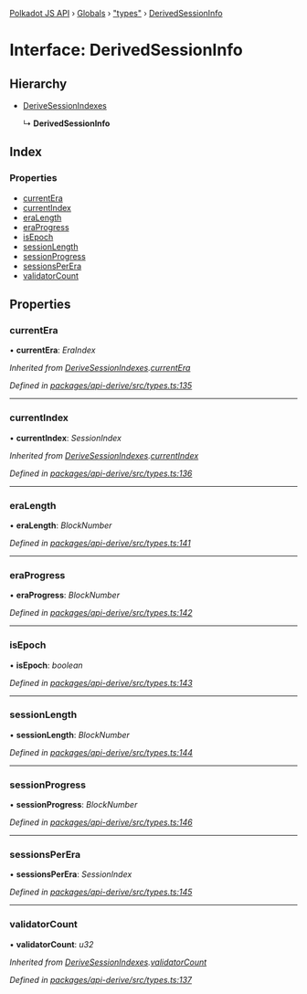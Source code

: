 [Polkadot JS API](../README.md) › [Globals](../globals.md) › ["types"](../modules/_types_.md) › [DerivedSessionInfo](_types_.derivedsessioninfo.md)

# Interface: DerivedSessionInfo

## Hierarchy

* [DeriveSessionIndexes](_types_.derivesessionindexes.md)

  ↳ **DerivedSessionInfo**

## Index

### Properties

* [currentEra](_types_.derivedsessioninfo.md#currentera)
* [currentIndex](_types_.derivedsessioninfo.md#currentindex)
* [eraLength](_types_.derivedsessioninfo.md#eralength)
* [eraProgress](_types_.derivedsessioninfo.md#eraprogress)
* [isEpoch](_types_.derivedsessioninfo.md#isepoch)
* [sessionLength](_types_.derivedsessioninfo.md#sessionlength)
* [sessionProgress](_types_.derivedsessioninfo.md#sessionprogress)
* [sessionsPerEra](_types_.derivedsessioninfo.md#sessionsperera)
* [validatorCount](_types_.derivedsessioninfo.md#validatorcount)

## Properties

###  currentEra

• **currentEra**: *EraIndex*

*Inherited from [DeriveSessionIndexes](_types_.derivesessionindexes.md).[currentEra](_types_.derivesessionindexes.md#currentera)*

*Defined in [packages/api-derive/src/types.ts:135](https://github.com/polkadot-js/api/blob/1ff029dc11/packages/api-derive/src/types.ts#L135)*

___

###  currentIndex

• **currentIndex**: *SessionIndex*

*Inherited from [DeriveSessionIndexes](_types_.derivesessionindexes.md).[currentIndex](_types_.derivesessionindexes.md#currentindex)*

*Defined in [packages/api-derive/src/types.ts:136](https://github.com/polkadot-js/api/blob/1ff029dc11/packages/api-derive/src/types.ts#L136)*

___

###  eraLength

• **eraLength**: *BlockNumber*

*Defined in [packages/api-derive/src/types.ts:141](https://github.com/polkadot-js/api/blob/1ff029dc11/packages/api-derive/src/types.ts#L141)*

___

###  eraProgress

• **eraProgress**: *BlockNumber*

*Defined in [packages/api-derive/src/types.ts:142](https://github.com/polkadot-js/api/blob/1ff029dc11/packages/api-derive/src/types.ts#L142)*

___

###  isEpoch

• **isEpoch**: *boolean*

*Defined in [packages/api-derive/src/types.ts:143](https://github.com/polkadot-js/api/blob/1ff029dc11/packages/api-derive/src/types.ts#L143)*

___

###  sessionLength

• **sessionLength**: *BlockNumber*

*Defined in [packages/api-derive/src/types.ts:144](https://github.com/polkadot-js/api/blob/1ff029dc11/packages/api-derive/src/types.ts#L144)*

___

###  sessionProgress

• **sessionProgress**: *BlockNumber*

*Defined in [packages/api-derive/src/types.ts:146](https://github.com/polkadot-js/api/blob/1ff029dc11/packages/api-derive/src/types.ts#L146)*

___

###  sessionsPerEra

• **sessionsPerEra**: *SessionIndex*

*Defined in [packages/api-derive/src/types.ts:145](https://github.com/polkadot-js/api/blob/1ff029dc11/packages/api-derive/src/types.ts#L145)*

___

###  validatorCount

• **validatorCount**: *u32*

*Inherited from [DeriveSessionIndexes](_types_.derivesessionindexes.md).[validatorCount](_types_.derivesessionindexes.md#validatorcount)*

*Defined in [packages/api-derive/src/types.ts:137](https://github.com/polkadot-js/api/blob/1ff029dc11/packages/api-derive/src/types.ts#L137)*
